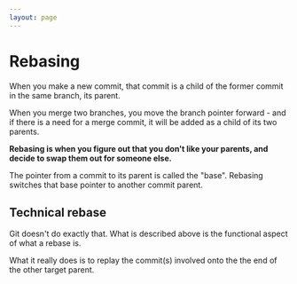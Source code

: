 ```yaml
---
layout: page
---
```


# Rebasing

When you make a new commit, that commit is a child of the former commit in the same branch, its parent.

When you merge two branches, you move the branch pointer forward - and if there is a need for a merge commit, it will be added as a child of its two parents. 

**Rebasing is when you figure out that you don't like your parents, and decide to swap them out for someone else.**

The pointer from a commit to its parent is called the "base".  Rebasing switches that base pointer to another commit parent.

## Technical rebase

Git doesn't do exactly that. What is described above is the functional aspect of what a rebase is.

What it really does is to replay the commit(s) involved onto the the end of the other target parent.  


